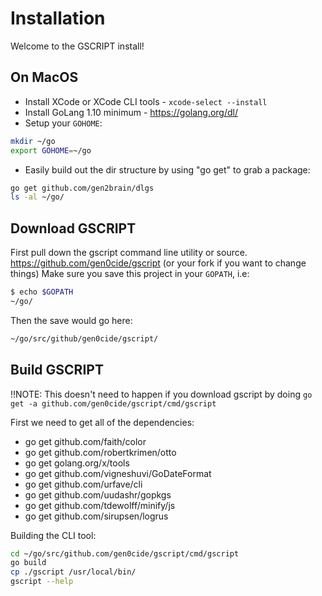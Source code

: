 # Installation

Welcome to the GSCRIPT install!

## On MacOS

- Install XCode or XCode CLI tools - `xcode-select --install`
- Install GoLang 1.10 minimum - https://golang.org/dl/
- Setup your `GOHOME`:

```sh
mkdir ~/go
export GOHOME=~/go
```

- Easily build out the dir structure by using "go get" to grab a package:

```sh
go get github.com/gen2brain/dlgs
ls -al ~/go/
```

## Download GSCRIPT

First pull down the gscript command line utility or source.
https://github.com/gen0cide/gscript (or your fork if you want to change things)
Make sure you save this project in your `GOPATH`, i.e:

```sh
$ echo $GOPATH
~/go/
```

Then the save would go here:

```sh
~/go/src/github/gen0cide/gscript/
```

## Build GSCRIPT

!!NOTE: This doesn't need to happen if you download gscript by doing `go get -a github.com/gen0cide/gscript/cmd/gscript`

First we need to get all of the dependencies:

- go get github.com/faith/color
- go get github.com/robertkrimen/otto
- go get golang.org/x/tools
- go get github.com/vigneshuvi/GoDateFormat
- go get github.com/urfave/cli
- go get github.com/uudashr/gopkgs
- go get github.com/tdewolff/minify/js
- go get github.com/sirupsen/logrus

Building the CLI tool:

```sh
cd ~/go/src/github.com/gen0cide/gscript/cmd/gscript
go build
cp ./gscript /usr/local/bin/
gscript --help
```

